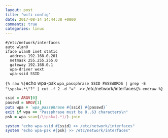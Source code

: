 ```yaml
---
layout: post
title: "wifi-config"
date: 2017-08-14 14:44:38 +0800
comments: true
categories: linux
---
```

```
#/etc/network/interfaces
auto wlan0
iface wlan0 inet static
  address 192.168.0.201
  netmask 255.255.255.0
  gateway 192.168.0.1
  wpa-driver wext
  wpa-ssid SSID
```

`{% raw %}`echo wpa-psk `wpa_passphrase SSID PASSWORDS | grep -E "\spsk=.*\"?" | cut -f 2 -d "=" ` >> /etc/network/interfaces`{% endraw %}`

``` ruby
ssid = ARGV[0]
passwd = ARGV[1]
puts wpa = `wpa_passphrase #{ssid} #{passwd}`
exit if wpa == "Passphrase must be 8..63 characters\n"
psk = wpa.scan(/\tpsk=(.*)/).join

system "echo wpa-ssid #{ssid} >> /etc/network/interfaces"
system "echo wpa-psk #{psk} >> /etc/network/interfaces"

```
